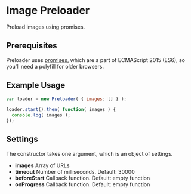 # Image Preloader

Preload images using promises.

## Prerequisites

Preloader uses [promises](https://developer.mozilla.org/en-US/docs/Web/JavaScript/Reference/Global_Objects/Promise), which are a part of ECMAScript 2015 (ES6), so you'll need a polyfill for older browsers.

## Example Usage

```javascript
var loader = new Preloader( { images: [] } );

loader.start().then( function( images ) {
  console.log( images );
});
```

## Settings

The constructor takes one argument, which is an object of settings.

- **images** Array of URLs
- **timeout** Number of milliseconds. Default: 30000
- **beforeStart** Callback function. Default: empty function
- **onProgress** Callback function. Default: empty function
